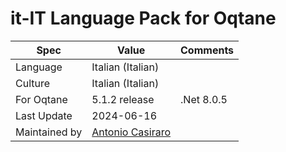 # it-IT Language Pack for Oqtane

| Spec                | Value                               | Comments
| ------------------- | ----------------------------------- | ------------------- |
| Language            | Italian (Italian)
| Culture             | Italian (Italian)
| For Oqtane          | 5.1.2 release                       | .Net 8.0.5
| Last Update         | 2024-06-16
| Maintained by       | [Antonio Casiraro](https://github.com/acasiraro)
